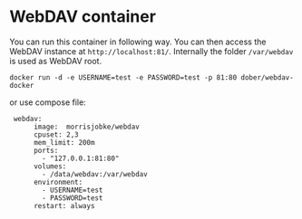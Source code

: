 # WebDAV container

You can run this container in following way. You can then access the WebDAV instance at `http://localhost:81/`. Internally the folder `/var/webdav` is used as WebDAV root.

```
docker run -d -e USERNAME=test -e PASSWORD=test -p 81:80 dober/webdav-docker
```
or use compose file:
```
 webdav:
      image:  morrisjobke/webdav
      cpuset: 2,3
      mem_limit: 200m
      ports:
        - "127.0.0.1:81:80"
      volumes:
        - /data/webdav:/var/webdav
      environment:
        - USERNAME=test
        - PASSWORD=test
      restart: always
 ```
